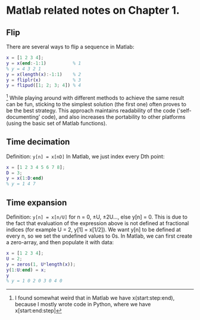 # Matlab related notes on Chapter 1.

## Flip
There are several ways to flip a sequence in Matlab:
```matlab
x = [1 2 3 4];
y = x(end:-1:1)          % 1
% y = 4 3 2 1
y = x(length(x):-1:1)    % 2
y = fliplr(x)            % 3
y = flipud([1; 2; 3; 4]) % 4
```
[^1] While playing around with different methods to achieve the same result can be fun, sticking to the simplest solution (the first one) often proves to be the best strategy. This approach maintains readability of the code ('self-documenting' code), and also increases the portability to other platforms (using the basic set of Matlab functions).

[^1]: I found somewhat weird that in Matlab we have x(start:step:end), because I mostly wrote code in Python, where we have x[start\:end\:step]

## Time decimation
Definition: `y[n] = x[nD]`
In Matlab, we just index every Dth point:
```matlab
x = [1 2 3 4 5 6 7 8];
D = 3;
y = x(1:D:end)
% y = 1 4 7
```

## Time expansion
Definition: `y[n] = x[n/U]` for n = 0, ±U, ±2U..., else y[n] = 0. This is due to the fact that evaluation of the expression above is not defined at fractional indices (for example U = 2, y[1] = x[1/2]). We want y[n] to be defined at every n, so we set the undefined values to 0s.
In Matlab, we can first create a zero-array, and then populate it with data:
```matlab
x = [1 2 3 4];
U = 2;
y = zeros(1, U*length(x));
y(1:U:end) = x;
y
% y = 1 0 2 0 3 0 4 0
```